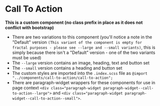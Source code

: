 # Call To Action

**This is a custom component (no class prefix in place as it does not conflict with bootstrap)**

- There are two variations to this component (you'll notice a note in the "Default" version `(This variant of the component is empty for fractal purposes - please see --large and --small variants)`, this is simply because there isn't a "Default" version - one of the two variants must be used)
- The `--large` version contains an image, heading, text and button set
- The `--small` version contains a heading and button set
- The custom styles are imported into the `.index.scss` file as `@import "../components/call-to-action/call-to-action";`
- There are paragraph-widget wrappers for these components for use in page context `<div class="paragraph-widget paragraph-widget--call-to-action--large">` and `<div class="paragraph-widget paragraph-widget--call-to-action--small">`.
